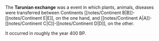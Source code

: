 The **Tarunian exchange** was a event in which plants, animals, diseases were transferred between Continents [[notes/Continent B|B]]-[[notes/Continent E|E]], on the one hand, and [[notes/Continent A|A]]-[[notes/Continent C|C]]-[[notes/Continent D|D]], on the other.

It occurred in roughly the year 400 BP.